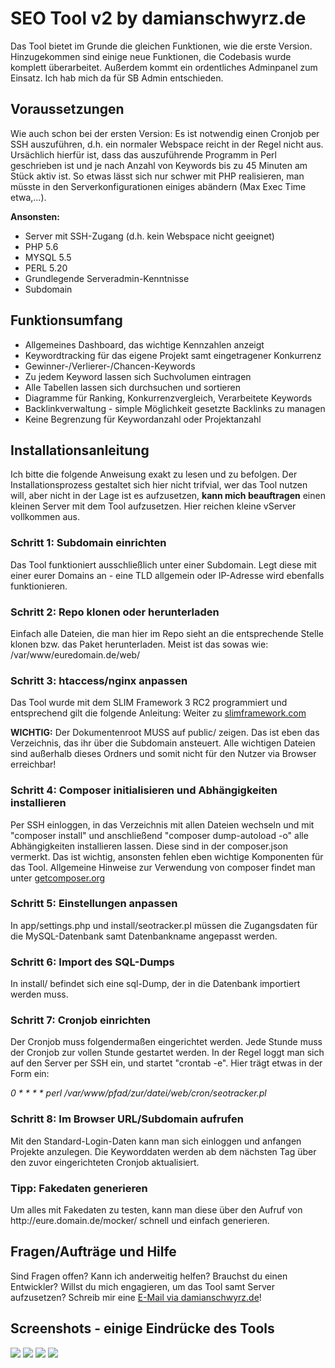 <h1>SEO Tool v2 by damianschwyrz.de</h1>
<p>Das Tool bietet im Grunde die gleichen Funktionen, wie die erste Version. Hinzugekommen sind einige neue Funktionen, die Codebasis wurde komplett überarbeitet. Außerdem kommt ein ordentliches Adminpanel zum Einsatz. Ich hab mich da für SB Admin entschieden.</p>
<h2>Voraussetzungen</h2>
<p>Wie auch schon bei der ersten Version: Es ist notwendig einen Cronjob per SSH auszuführen, d.h. ein normaler Webspace reicht in der Regel nicht aus. Ursächlich hierfür ist, dass das auszuführende Programm in Perl geschrieben ist und je nach Anzahl von Keywords bis zu 45 Minuten am Stück aktiv ist. So etwas lässt sich nur schwer mit PHP realisieren, man müsste in den Serverkonfigurationen einiges abändern (Max Exec Time etwa,...).</p>

<strong>Ansonsten:</strong>
<ul>
<li>Server mit SSH-Zugang (d.h. kein Webspace nicht geeignet)</li>
<li>PHP 5.6</li>
<li>MYSQL 5.5</li>
<li>PERL 5.20</li>
<li>Grundlegende Serveradmin-Kenntnisse</li>
<li>Subdomain</li>
</ul>

<h2>Funktionsumfang</h2>
<ul>
<li>Allgemeines Dashboard, das wichtige Kennzahlen anzeigt</li>
<li>Keywordtracking für das eigene Projekt samt eingetragener Konkurrenz</li>
<li>Gewinner-/Verlierer-/Chancen-Keywords</li>
<li>Zu jedem Keyword lassen sich Suchvolumen eintragen</li>
<li>Alle Tabellen lassen sich durchsuchen und sortieren</li>
<li>Diagramme für Ranking, Konkurrenzvergleich, Verarbeitete Keywords</li>
<li>Backlinkverwaltung - simple Möglichkeit gesetzte Backlinks zu managen</li>
<li>Keine Begrenzung für Keywordanzahl oder Projektanzahl</li>
</ul>

<h2>Installationsanleitung</h2>
<p>Ich bitte die folgende Anweisung exakt zu lesen und zu befolgen. Der Installationsprozess gestaltet sich hier nicht trifvial, wer das Tool nutzen will, aber nicht in der Lage ist es aufzusetzen, <strong>kann mich beauftragen</strong> einen kleinen Server mit dem Tool aufzusetzen. Hier reichen kleine vServer vollkommen aus.</p>

<h3>Schritt 1: Subdomain einrichten</h3>
<p>Das Tool funktioniert ausschließlich unter einer Subdomain. Legt diese mit einer eurer Domains an - eine TLD allgemein oder IP-Adresse wird ebenfalls funktionieren.</p>
<h3>Schritt 2: Repo klonen oder herunterladen</h3>
<p>Einfach alle Dateien, die man hier im Repo sieht an die entsprechende Stelle klonen bzw. das Paket herunterladen. Meist ist das sowas wie: /var/www/euredomain.de/web/</p>
<h3>Schritt 3: htaccess/nginx anpassen</h3>
<p>Das Tool wurde mit dem SLIM Framework 3 RC2 programmiert und entsprechend gilt die folgende Anleitung: Weiter zu <a href="http://www.slimframework.com/docs/start/web-servers.html" target="_blank">slimframework.com</a></p>
<p><strong>WICHTIG:</strong> Der Dokumentenroot MUSS auf public/ zeigen. Das ist eben das Verzeichnis, das ihr über die Subdomain ansteuert. Alle wichtigen Dateien sind außerhalb dieses Ordners und somit nicht für den Nutzer via Browser erreichbar!</p>
<h3>Schritt 4: Composer initialisieren und Abhängigkeiten installieren</h3>
<p>Per SSH einloggen, in das Verzeichnis mit allen Dateien wechseln und mit "composer install" und anschließend "composer dump-autoload -o" alle Abhängigkeiten installieren lassen. Diese sind in der composer.json vermerkt. Das ist wichtig, ansonsten fehlen eben wichtige Komponenten für das Tool. Allgemeine Hinweise zur Verwendung von composer findet man unter <a href="https://getcomposer.org/" target="_blank">getcomposer.org</a></p>
<h3>Schritt 5: Einstellungen anpassen</h3>
<p>In app/settings.php und install/seotracker.pl müssen die Zugangsdaten für die MySQL-Datenbank samt Datenbankname angepasst werden.</p>
<h3>Schritt 6: Import des SQL-Dumps</h3>
<p>In install/ befindet sich eine sql-Dump, der in die Datenbank importiert werden muss.</p>
<h3>Schritt 7: Cronjob einrichten</h3>
<p>Der Cronjob muss folgendermaßen eingerichtet werden. Jede Stunde muss der Cronjob zur vollen Stunde gestartet werden. In der Regel loggt man sich auf den Server per SSH ein, und startet "crontab -e". Hier trägt etwas in der Form ein:</p>
<p><em>0 * * * * perl /var/www/pfad/zur/datei/web/cron/seotracker.pl</em></p>
<h3>Schritt 8: Im Browser URL/Subdomain aufrufen</h3>
<p>Mit den Standard-Login-Daten kann man sich einloggen und anfangen Projekte anzulegen. Die Keyworddaten werden ab dem nächsten Tag über den zuvor eingerichteten Cronjob aktualisiert.</p>
<h3>Tipp: Fakedaten generieren</h3>
<p>Um alles mit Fakedaten zu testen, kann man diese über den Aufruf von http://eure.domain.de/mocker/ schnell und einfach generieren.</p>

<h2>Fragen/Aufträge und Hilfe</h2>
<p>Sind Fragen offen? Kann ich anderweitig helfen? Brauchst du einen Entwickler? Willst du mich engagieren, um das Tool samt Server aufzusetzen? Schreib mir eine <a href="http://damianschwyrz.de">E-Mail via damianschwyrz.de</a>! </p>

<h2>Screenshots - einige Eindrücke des Tools</h2>
<img src="http://i.imgur.com/cDcseJ3.png">
<img src="http://i.imgur.com/yIQuTXI.png">
<img src="http://i.imgur.com/GJTjcFt.png">
<img src="http://i.imgur.com/S8tTjD1.png">
